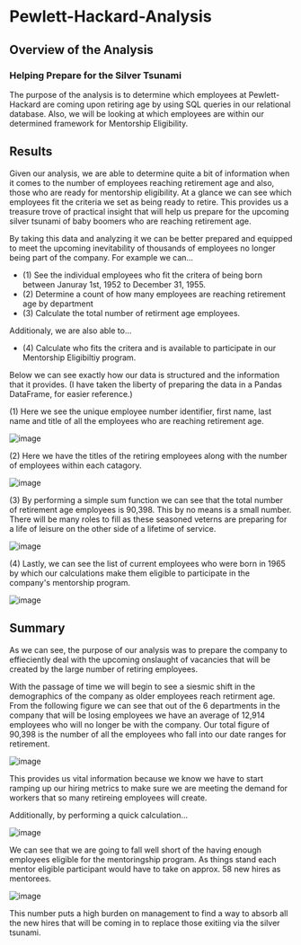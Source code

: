 # Pewlett-Hackard-Analysis
## Overview of the Analysis
### Helping Prepare for the Silver Tsunami
The purpose of the analysis is to determine which employees at Pewlett-Hackard are coming upon retiring age by using SQL queries in our relational database. Also, we will be looking at which employees are within our determined framework for Mentorship Eligibility.

## Results
Given our analysis, we are able to determine quite a bit of information when it comes to the number of employees reaching retirement age and also, those who are ready for mentorship eligibility. At a glance we can see which employees fit the criteria we set as being ready to retire. This provides us a treasure trove of practical insight that will help us prepare for the upcoming silver tsunami of baby boomers who are reaching retirement age. 

By taking this data and analyzing it we can be better prepared and equipped to meet the upcoming inevitability of thousands of employees no longer being part of the company. For example we can...

- (1) See the individual employees who fit the critera of being born between Januray 1st, 1952 to December 31, 1955.
- (2) Determine a count of how many employees are reaching retirement age by department
- (3) Calculate the total number of retirment age employees.

Additionaly, we are also able to...

- (4) Calculate who fits the critera and is available to participate in our Mentorship Eligibiltiy program.

Below we can see exactly how our data is structured and the information that it provides. (I have taken the liberty of preparing the data in a Pandas DataFrame, for easier reference.)


(1) Here we see the unique employee number identifier, first name, last name and title of all the employees who are reaching retirement age. 

![image](https://user-images.githubusercontent.com/93171738/153124576-fd468203-39de-471f-b550-30e8e405da53.png)

(2) Here we have the titles of the retiring employees along with the number of employees within each catagory. 

![image](https://user-images.githubusercontent.com/93171738/153125377-366d1bac-81ad-46ca-a4c5-2cf57ffb6e23.png)

(3) By performing a simple sum function we can see that the total number of retirement age employees is 90,398. This by no means is a small number. There will be many roles to fill as these seasoned veterns are preparing for a life of leisure on the other side of a lifetime of service. 

![image](https://user-images.githubusercontent.com/93171738/153125602-f9b892fb-0002-473a-b6c7-c799b55b86ba.png)

(4) Lastly, we can see the list of current employees who were born in 1965 by which our calculations make them eligible to participate in the company's mentorship program. 

![image](https://user-images.githubusercontent.com/93171738/153125803-e1735698-ff40-4860-b1c3-ffd35137963d.png)
## Summary
As we can see, the purpose of our analysis was to prepare the company to effieciently deal with the upcoming onslaught of vacancies that will be created by the large number of retiring employees. 

With the passage of time we will begin to see a siesmic shift in the demographics of the company as older employees reach retirment age. From the following figure we can see that out of the 6 departments in the company that will be losing employees we have an average of 12,914 employees who will no longer be with the company. Our total figure of 90,398 is the number of all the employees who fall into our date ranges for retirement. 

![image](https://user-images.githubusercontent.com/93171738/153946697-e06aac51-4715-4a4e-97ea-c941452588da.png)

This provides us vital information because we know we have to start ramping up our hiring metrics to make sure we are meeting the demand for workers that so many retireing employees will create. 

Additionally, by performing a quick calculation...

![image](https://user-images.githubusercontent.com/93171738/153947593-2e728427-8d2e-4ba9-956e-f0b672fe98e0.png)

We can see that we are going to fall well short of the having enough employees eligible for the mentoringship program. As things stand each mentor eligible participant would have to take on approx. 58 new hires as mentorees.

![image](https://user-images.githubusercontent.com/93171738/153948060-6abae466-73a0-4844-a081-cca7f9ade3f7.png)

This number puts a high burden on management to find a way to absorb all the new hires that will be coming in to replace those exitiing via the silver tsunami. 


